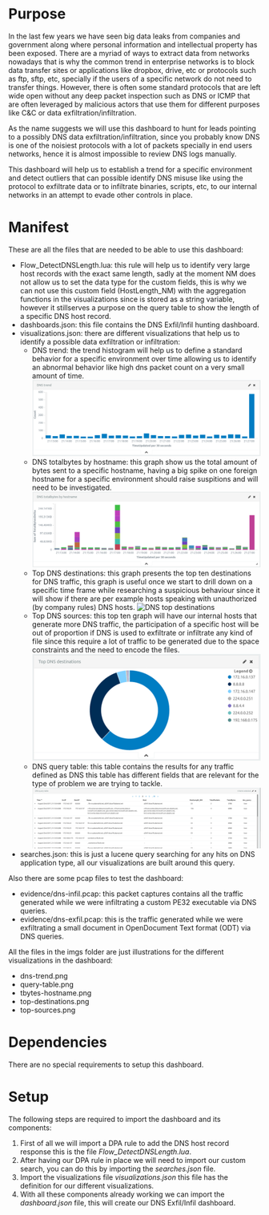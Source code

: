 # Purpose
In the last few years we have seen big data leaks from companies and
government along where personal information and intellectual property
has been exposed. There are a myriad of ways to extract data from
networks nowadays that is why the common trend in enterprise networks is to
block data transfer sites or applications like dropbox, drive, etc or protocols
such as ftp, sftp, etc, specially if the users of a specific network do
not need to transfer things. However, there is often some standard protocols
that are left wide open without any deep packet inspection such as DNS or ICMP
that are often leveraged by malicious actors that use them for different
purposes like C&C or data exfiltration/infiltration.

As the name suggests we will use this dashboard to hunt for leads pointing
to a possibly DNS data exfiltration/infiltration, since you probably know
DNS is one of the noisiest protocols with a lot of packets specially in
end users networks, hence it is almost impossible to review DNS logs manually.

This dashboard will help us to establish a trend for a specific environment
and detect outliers that can possible identify DNS misuse like using the
protocol to exfiltrate data or to infiltrate binaries, scripts, etc, to our
internal networks in an attempt to evade other controls in place.

# Manifest
These are all the files that are needed to be able to use this dashboard:
- Flow_DetectDNSLength.lua: this rule will help us to identify very large
   host records with the exact same length, sadly at the moment NM does not
   allow us to set the data type for the custom fields, this is why
   we can not use this custom field (HostLength_NM) with the aggregation
   functions in the visualizations since is stored as a string variable,
   however it stillserves a purpose on the query table to show the length
   of a specific DNS host record.
- dashboards.json: this file contains the DNS Exfil/Infil hunting dashboard.
- visualizations.json: there are different visualizations that help us to
  identify a possible data exfiltration or infiltration:
  * DNS trend: the trend histogram will help us to define a standard
    behavior for a specific environment over time allowing us to identify
    an abnormal behavior like high dns packet count on a very small amount of
    time.
    ![DNS trend histogram](./imgs/dns-trend.png)
  * DNS totalbytes by hostname: this graph show us the total amount of bytes
    sent to a specific hostname, having a big spike on one foreign hostname
    for a specific environment should raise suspitions and will need to be
    investigated.
    ![DNS bytes by hostname](./imgs/tbytes-hostname.png)
  * Top DNS destinations: this graph presents the top ten destinations for
    DNS traffic, this graph is useful once we start to drill down on a specific
    time frame while researching a suspicious behaviour since it will show if
    there are per example hosts speaking with unauthorized (by company rules)
    DNS hosts.
    ![DNS top destinations](./img/top-sources.png)
  * Top DNS sources: this top ten graph will have our internal hosts that generate
    more DNS traffic, the participation of a specific host will be out of
    proportion if DNS is used to exfiltrate or infiltrate any kind of file since
    this require a lot of traffic to be generated due to the space constraints
    and the need to encode the files.
    ![DNS top sources](./imgs/top-destinations.png)
  * DNS query table: this table contains the results for any traffic defined as DNS
    this table has different fields that are relevant for the type of problem we are
    trying to tackle.
    ![DNS query table](./imgs/query-table.png)
- searches.json: this is just a lucene query searching for any hits on DNS
  application type, all our visualizations are built around this query.

Also there are some pcap files to test the dashboard:
- evidence/dns-infil.pcap: this packet captures contains all the traffic generated
  while we were infiltrating a custom PE32 executable via DNS queries.
- evidence/dns-exfil.pcap: this is the traffic generated while we were exfiltrating
  a small document in OpenDocument Text format (ODT) via DNS queries.

All the files in the imgs folder are just illustrations for the different visualizations
in the dashboard:
- dns-trend.png
- query-table.png
- tbytes-hostname.png
- top-destinations.png
- top-sources.png

# Dependencies
There are no special requirements to setup this dashboard.

# Setup
The following steps are required to import the dashboard and its components:

1. First of all we will import a DPA rule to add the DNS host record response
   this is the file *Flow_DetectDNSLength.lua*.
2. After having our DPA rule in place we will need to import our custom search,
   you can do this by importing the *searches.json* file.
3. Import the visualizations file *visualizations.json* this file has the
   definition for our different visualizations.
4. With all these components already working we can import the *dashboard.json*
   file, this will create our DNS Exfil/Infil dashboard.

